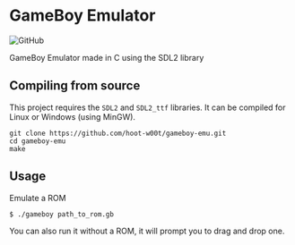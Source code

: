 # GameBoy Emulator
![GitHub](https://img.shields.io/github/license/hoot-w00t/gameboy-emu?style=flat-square)

GameBoy Emulator made in C using the SDL2 library

## Compiling from source
This project requires the `SDL2` and `SDL2_ttf` libraries.
It can be compiled for Linux or Windows (using MinGW).

```
git clone https://github.com/hoot-w00t/gameboy-emu.git
cd gameboy-emu
make
```

## Usage
Emulate a ROM
```
$ ./gameboy path_to_rom.gb
```

You can also run it without a ROM, it will prompt you to drag and drop one.